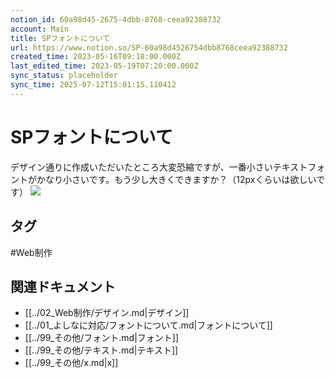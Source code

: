 ```yaml
---
notion_id: 60a98d45-2675-4dbb-8768-ceea92388732
account: Main
title: SPフォントについて
url: https://www.notion.so/SP-60a98d4526754dbb8768ceea92388732
created_time: 2023-05-16T09:18:00.000Z
last_edited_time: 2023-05-19T07:20:00.000Z
sync_status: placeholder
sync_time: 2025-07-12T15:01:15.110412
---
```

# SPフォントについて

デザイン通りに作成いただいたところ大変恐縮ですが、一番小さいテキストフォントがかなり小さいです。もう少し大きくできますか？（12pxくらいは欲しいです）
![](https://prod-files-secure.s3.us-west-2.amazonaws.com/736adce6-a3a4-4a64-9f74-d9aa055c96d2/5e08cfe2-c02e-4a9f-aa71-58d4410cf165/IMG_8469.png?X-Amz-Algorithm=AWS4-HMAC-SHA256&X-Amz-Content-Sha256=UNSIGNED-PAYLOAD&X-Amz-Credential=ASIAZI2LB466QLAPKYR3%2F20250719%2Fus-west-2%2Fs3%2Faws4_request&X-Amz-Date=20250719T043341Z&X-Amz-Expires=3600&X-Amz-Security-Token=IQoJb3JpZ2luX2VjEIT%2F%2F%2F%2F%2F%2F%2F%2F%2F%2FwEaCXVzLXdlc3QtMiJHMEUCIBHLBoaC9bLs2%2B8IFVz8t9FZGNCWu0kKpjAOjbufq%2FAdAiEAw7V6uCPDzniwijcagRWnMih%2BfuSjjhcs8a0O8W5A4qgqiAQInf%2F%2F%2F%2F%2F%2F%2F%2F%2F%2FARAAGgw2Mzc0MjMxODM4MDUiDN9DCXZz6ZM8CJW6rCrcA6jO3BjTRXVctSHw5hZ1wfVb0WlNuEwyfhSbH0fNfphmwcapBlGXbSjC0etRggrTxGaEyoaNTapkVGfotjKZeeO76Czfecoj9zFOReijS2HV%2FBbb%2Fqo6DP3kkrQkpDiUvoxbNf3920jr2DqryKMpsJXTdj%2BukSNJtokl9F0X3nHbnO5XYfyfLUSQqWbeo0MSjIgesx3NmMiWK8zI6m7WR9LiOCsCBhCVnTGsmVOwlQXr1DZWy6cqpV5I2YIE5fC38azDo5TR%2F88Vh8EsaULeU7G2Mw31hmE9BLQSNZxFMVIIGrz3bqMxQs1vZWx2MH667fjCB%2Bo7jamgG9EywjjI1ogqoe8iAcpU2quWKnazEYtVvni%2F8ZmI4sfMYKTGBjP%2BL2%2BHXuuu9QitfW8D7KfQFSIs9ChtEUzr6jB1g0KqBU1ehs90b2VAcJ2xa1ee%2BlKQRZgeIBvBe0u5WaQaHaJ3oGBKG7mgpS%2F9Mvgs8tvahOSJ9BlUBAFN9uDNqDtuCzb953MhIjcE3uypg4GuJKy%2B34IIKVfshT47EMThFskA%2Fysm%2B93TTlEJIJCrC%2F7by%2F%2B9ofSpCSV7Exaq5GqNqdockwyMEnkcUtXwlkE8IXcprIaaMUaBldWD9jmaNZgdMJiq7MMGOqUBmjBjDzdSuZwYVRDinJNaKA1SREuHnzVsS6qwTOqMVItP9UmT%2F%2Fd8myxMxt3fjmJFLNqAv5RbMyprgGhoNfhVbbt%2B6J9R53eMAH2WCJ%2Bk45MhDfHSKQTWm5Usk6N79xMji8k3Jv5Lyc0u2ASoqRwVwf63KahnDyw0%2F%2FpVFoHEfZfzsW7cuXp%2Fn40UDdGQp7D1XYZi3%2F8gks8OPtbQCTZB90eqvXNY&X-Amz-Signature=78c52e4973bc782279e487110772bbb8940cbfa1b377f67e3ee19ed97b2068ad&X-Amz-SignedHeaders=host&x-amz-checksum-mode=ENABLED&x-id=GetObject)

## タグ

#Web制作 

## 関連ドキュメント

- [[../02_Web制作/デザイン.md|デザイン]]
- [[../01_よしなに対応/フォントについて.md|フォントについて]]
- [[../99_その他/フォント.md|フォント]]
- [[../99_その他/テキスト.md|テキスト]]
- [[../99_その他/x.md|x]]

